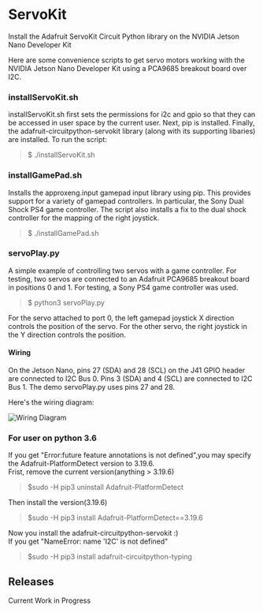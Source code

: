 # ServoKit
Install the Adafruit ServoKit Circuit Python library on the NVIDIA Jetson Nano Developer Kit

Here are some convenience scripts to get servo motors working with the NVIDIA Jetson Nano Developer Kit using a PCA9685 breakout board over I2C.

<h3>installServoKit.sh</h3>
installServoKit.sh first sets the permissions for i2c and gpio so that they can be accessed in user space by the current user. Next, pip is installed. Finally, the adafruit-circuitpython-servokit library (along with its supporting libaries) are installed. To run the script:<br>

<blockquote>$ ./installServoKit.sh</blockquote>

<h3>installGamePad.sh</h3>
Installs the approxeng.input gamepad input library using pip. This provides support for a variety of gamepad controllers. In particular, the Sony Dual Shock PS4 game controller. The script also installs a fix to the dual shock controller for the mapping of the right joystick.<br>

<blockquote>$ ./installGamePad.sh</blockquote>

<h3>servoPlay.py</h3>
A simple example of controlling two servos with a game controller. For testing, two servos are connected to an Adafruit PCA9685 breakout board in positions 0 and 1. For testing, a Sony PS4 game controller was used.<br>

<blockquote>$ python3 servoPlay.py</blockquote>

For the servo attached to port 0, the left gamepad joystick X direction controls the position of the servo. For the other servo, the right joystick in the Y direction controls the position.

<h4>Wiring</h4>
On the Jetson Nano, pins 27 (SDA) and 28 (SCL) on the J41 GPIO header are connected to I2C Bus 0. Pins 3 (SDA) and 4 (SCL) are connected to I2C Bus 1. The demo servoPlay.py uses pins 27 and 28.

Here's the wiring diagram:

![Wiring Diagram](images/NanoI2CWiringDiagram.jpg)

<h3>For user on python 3.6</h3>
If you get "Error:future feature annotations is not defined",you may specify the Adafruit-PlatformDetect version to 3.19.6.<br>
Frist, remove the current version(anything > 3.19.6)<br>
<blockquote>$sudo -H pip3 uninstall Adafruit-PlatformDetect</blockquote>
Then install the version(3.19.6)<br>
<blockquote>$sudo -H pip3 install Adafruit-PlatformDetect==3.19.6</blockquote>
Now you install the adafruit-circuitpython-servokit :)<br>
If you get "NameError: name 'I2C' is not defined"<br>
<blockquote>$sudo -H pip3 install adafruit-circuitpython-typing</blockquote>

<h2>Releases</h2>
Current Work in Progress

